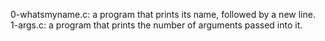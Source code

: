 0-whatsmyname.c: a program that prints its name, followed by a new line.
<br>1-args.c: a program that prints the number of arguments passed into it.
